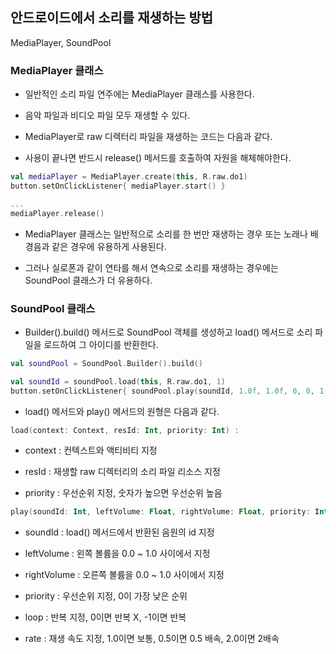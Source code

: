 ## 안드로이드에서 소리를 재생하는 방법

MediaPlayer, SoundPool

### MediaPlayer 클래스

* 일반적인 소리 파일 연주에는 MediaPlayer 클래스를 사용한다. 

* 음악 파일과 비디오 파일 모두 재생할 수 있다.

* MediaPlayer로 raw 디렉터리 파일을 재생하는 코드는 다음과 같다.

* 사용이 끝나면 반드시 release() 메서드를 호출하여 자원을 해체해야한다. 

```kotlin
val mediaPlayer = MediaPlayer.create(this, R.raw.do1)
button.setOnClickListener{ mediaPlayer.start() }

...
mediaPlayer.release()
```

* MediaPlayer 클래스는 일반적으로 소리를 한 번만 재생하는 경우 또는 노래나 배경음과 같은 경우에 유용하게 사용된다.

* 그러나 실로폰과 같이 연타를 해서 연속으로 소리를 재생하는 경우에는 SoundPool 클래스가 더 유용하다.

### SoundPool 클래스

* Builder().build() 메서드로 SoundPool 객체를 생성하고 load() 메서드로 소리 파일을 로드하여 그 아이디를 반환한다.

```kotlin
val soundPool = SoundPool.Builder().build()

val soundId = soundPool.load(this, R.raw.do1, 1)
button.setOnClickListener{ soundPool.play(soundId, 1.0f, 1.0f, 0, 0, 1.0f) }
```

* load() 메서드와 play() 메서드의 원형은 다음과 같다.

```kotlin
load(context: Context, resId: Int, priority: Int) :
```

+ context : 컨텍스트와 액티비티 지정

+ resId : 재생할 raw 디렉터리의 소리 파일 리소스 지정

+ priority : 우선순위 지정, 숫자가 높으면 우선순위 높음

```kotlin
play(soundId: Int, leftVolume: Float, rightVolume: Float, priority: Int, loop: Int, rate: Float) :
```

+ soundId : load() 메서드에서 반환된 음원의 id 지정

+ leftVolume : 왼쪽 볼륨을 0.0 ~ 1.0 사이에서 지정

+ rightVolume : 오른쪽 볼륨을 0.0 ~ 1.0 사이에서 지정

+ priority : 우선순위 지정, 0이 가장 낮은 순위

+ loop : 반복 지정, 0이면 반복 X, -1이면 반복

+ rate : 재생 속도 지정, 1.0이면 보통, 0.5이면 0.5 배속, 2.0이면 2배속
